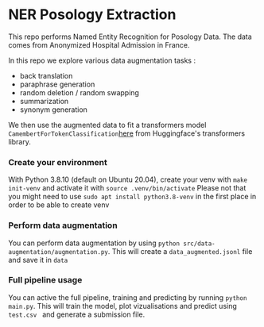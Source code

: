 # NER Posology Extraction

This repo performs Named Entity Recognition for Posology Data. The data comes from Anonymized Hospital Admission in France. 

In this repo we explore various data augmentation tasks : 
- back translation
- paraphrase generation
- random deletion / random swapping
- summarization
- synonym generation

We then use the augmented data to fit a transformers model ```CamembertForTokenClassification```[here](https://huggingface.co/camembert-base) from Huggingface's transformers library.

### Create your environment

With Python 3.8.10 (default on Ubuntu 20.04), create your venv with ```make init-venv``` and activate it with ```source .venv/bin/activate```
Please not that you might need to use ```sudo apt install python3.8-venv``` in the first place in order to be able to create venv

### Perform data augmentation

You can perform data augmentation by using ```python src/data-augmentation/augmentation.py```. This will create a ```data_augmented.jsonl``` file and save it in ```data```

### Full pipeline usage

You can active the full pipeline, training and predicting by running ```python main.py```. This will train the model, plot vizualisations and predict using  ```test.csv ``` and generate a submission file. 

